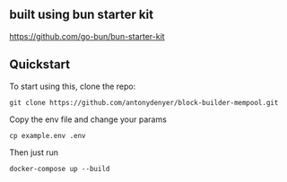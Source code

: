 ## built using bun starter kit

https://github.com/go-bun/bun-starter-kit


## Quickstart

To start using this, clone the repo:

```shell
git clone https://github.com/antonydenyer/block-builder-mempool.git  
```

Copy the env file and change your params
```shell
cp example.env .env
```

Then just run

```shell
docker-compose up --build
```